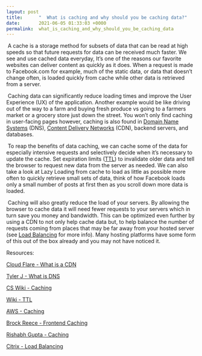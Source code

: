 ```yaml
---
layout: post
title:      "​	What is caching and why should you be caching data?"
date:       2021-06-05 01:33:03 +0000
permalink:  what_is_caching_and_why_should_you_be_caching_data
---
```



​	A cache is a storage  method for subsets of data that can be read at high speeds so that future requests for data can be received much faster. We see and use cached data everyday, It’s one of the reasons our favorite websites can deliver content as quickly as it does. When a request is made to Facebook.com for example, much of the static data, or data that doesn’t change often, is loaded quickly from cache while other data is retrieved from a server.

​	Caching data can significantly reduce loading times and improve the User Experience (UX) of the application. Another example would be like driving out of the way to a farm and buying fresh produce vs going to a farmers market or a grocery store just down the street. You won’t only find caching in user-facing pages however, caching is also found in [Domain Name Systems](https://blog.devtylerjones.com/what_is_dns_domain_name_system) (DNS), [Content Delivery Networks](https://www.cloudflare.com/learning/cdn/what-is-a-cdn/) (CDN), backend servers, and databases.

​	To reap the benefits of data caching, we can cache some of the data for especially intensive requests and selectively decide when it’s necessary to update the cache. Set expiration limits ([TTL](https://en.wikipedia.org/wiki/Time_to_live)) to invalidate older data and tell the browser to request new data from the server as needed. We can also take a look at Lazy Loading from cache to load as little as possible more often to quickly retrieve small sets of data, think of how Facebook loads only a small number of posts at first then as you scroll down more data is loaded.

​	Caching will also greatly reduce the load of your servers. By allowing the browser to cache data it will need fewer requests to your servers which in turn save you money and bandwidth. This can be optimized even further by using a CDN to not only help cache data but, to help balance the number of requests coming from places that may be far away from your hosted server (see [Load Balancing](https://www.citrix.com/solutions/app-delivery-and-security/load-balancing/what-is-load-balancing.html) for more info).  Many hosting platforms have some form of this out of the box already and you may not have noticed it.





Resources:

[Cloud Flare - What is a CDN](https://www.cloudflare.com/learning/cdn/what-is-a-cdn/)

[Tyler J - What is DNS](https://blog.devtylerjones.com/what_is_dns_domain_name_system)

[CS Wiki - Caching](https://computersciencewiki.org/index.php/Cache_memory)

[Wiki - TTL](https://en.wikipedia.org/wiki/Time_to_live)

[AWS - Caching](https://aws.amazon.com/caching/)

[Brock Reece - Frontend Caching](https://medium.com/@brockreece/frontend-caching-strategies-38c57f59e254)

[Rishabh Gupta - Caching](https://dev.to/zeerorg/caching-data-in-frontend-3973)

[Citrix - Load Balancing](https://www.citrix.com/solutions/app-delivery-and-security/load-balancing/what-is-load-balancing.html)




